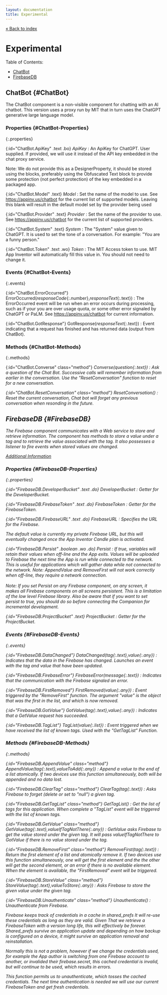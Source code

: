 ```yaml
---
layout: documentation
title: Experimental
---
```


[&laquo; Back to index](index.html)
# Experimental

Table of Contents:

* [ChatBot](#ChatBot)
* [FirebaseDB](#FirebaseDB)

## ChatBot  {#ChatBot}

The ChatBot component is a non-visible component for chatting with an AI
 chatbot. This version uses a proxy run by MIT that in turn uses the ChatGPT
 generative large language model.



### Properties  {#ChatBot-Properties}

{:.properties}

{:id="ChatBot.ApiKey" .text .bo} *ApiKey*
: An ApiKey for ChatGPT. User supplied. If provided, we will use it instead of the
 API key embedded in the chat proxy service.

 Note: We do not provide this as a DesignerProperty, it should be stored using the
 blocks, preferably using the Obfuscated Text block to provide some protection
 (not perfect protection) of the key embedded in a packaged app.

{:id="ChatBot.Model" .text} *Model*
: Set the name of the model to use. See https://appinv.us/chatbot for the current list of supported models. Leaving this blank will result in the default model set by the provider being used

{:id="ChatBot.Provider" .text} *Provider*
: Set the name of the provider to use. See https://appinv.us/chatbot for the current list of supported providers.

{:id="ChatBot.System" .text} *System*
: The "System" value given to ChatGPT. It is used to set the tone of a conversation. For example: "You are a funny person."

{:id="ChatBot.Token" .text .wo} *Token*
: The MIT Access token to use. MIT App Inventor will automatically fill this
 value in. You should not need to change it.

### Events  {#ChatBot-Events}

{:.events}

{:id="ChatBot.ErrorOccurred"} ErrorOccurred(*responseCode*{:.number},*responseText*{:.text})
: The ErrorOccurred event will be run when an error occurs during
 processing, such as if your you are over usage quota, or some
 other error signaled by ChatGPT or PaLM. See
 https://appinv.us/chatbot for current information.

{:id="ChatBot.GotResponse"} GotResponse(*responseText*{:.text})
: Event indicating that a request has finished and has returned data (output from ChatBot).

### Methods  {#ChatBot-Methods}

{:.methods}

{:id="ChatBot.Converse" class="method"} <i/> Converse(*question*{:.text})
: Ask a question of the Chat Bot. Successive calls will remember information from earlier in the conversation. Use the "ResetConversation" function to reset for a new conversation.

{:id="ChatBot.ResetConversation" class="method"} <i/> ResetConversation()
: Reset the current conversation, Chat bot will forget any previous conversation when resonding in the future.

## FirebaseDB  {#FirebaseDB}

The Firebase component communicates with a Web service to store
 and retrieve information.  The component has methods to
 store a value under a tag and to retrieve the value associated with
 the tag. It also possesses a listener to fire events when stored
 values are changed.

 [Additional Information](../other/firebaseIntro.html)



### Properties  {#FirebaseDB-Properties}

{:.properties}

{:id="FirebaseDB.DeveloperBucket" .text .do} *DeveloperBucket*
: Getter for the DeveloperBucket.

{:id="FirebaseDB.FirebaseToken" .text .do} *FirebaseToken*
: Getter for the FirebaseToken.

{:id="FirebaseDB.FirebaseURL" .text .do} *FirebaseURL*
: Specifies the URL for the Firebase.

 The default value is currently my private Firebase URL, but this will
 eventually changed once the App Inventor Candle plan is activated.

{:id="FirebaseDB.Persist" .boolean .wo .do} *Persist*
: If true, variables will retain their values when off-line and the App exits. Values will be uploaded to Firebase the next time the App is run while connected to the network. This is useful for applications which will gather data while not connected to the network. Note: AppendValue and RemoveFirst will not work correctly when off-line, they require a network connection.<br/><br/> <i>Note</i>: If you set Persist on any Firebase component, on any screen, it makes all Firebase components on all screens persistent. This is a limitation of the low level Firebase library. Also be aware that if you want to set persist to true, you should do so before connecting the Companion for incremental development.

{:id="FirebaseDB.ProjectBucket" .text} *ProjectBucket*
: Getter for the ProjectBucket.

### Events  {#FirebaseDB-Events}

{:.events}

{:id="FirebaseDB.DataChanged"} DataChanged(*tag*{:.text},*value*{:.any})
: Indicates that the data in the Firebase has changed.
 Launches an event with the tag and value that have been updated.

{:id="FirebaseDB.FirebaseError"} FirebaseError(*message*{:.text})
: Indicates that the communication with the Firebase signaled an error.

{:id="FirebaseDB.FirstRemoved"} FirstRemoved(*value*{:.any})
: Event triggered by the "RemoveFirst" function. The argument "value" is the object that was the first in the list, and which is now removed.

{:id="FirebaseDB.GotValue"} GotValue(*tag*{:.text},*value*{:.any})
: Indicates that a GetValue request has succeeded.

{:id="FirebaseDB.TagList"} TagList(*value*{:.list})
: Event triggered when we have received the list of known tags. Used with the "GetTagList" Function.

### Methods  {#FirebaseDB-Methods}

{:.methods}

{:id="FirebaseDB.AppendValue" class="method"} <i/> AppendValue(*tag*{:.text},*valueToAdd*{:.any})
: Append a value to the end of a list atomically. If two devices use this function simultaneously, both will be appended and no data lost.

{:id="FirebaseDB.ClearTag" class="method"} <i/> ClearTag(*tag*{:.text})
: Asks Firebase to forget (delete or set to "null") a given tag.

{:id="FirebaseDB.GetTagList" class="method"} <i/> GetTagList()
: Get the list of tags for this application. When complete a "TagList" event will be triggered with the list of known tags.

{:id="FirebaseDB.GetValue" class="method"} <i/> GetValue(*tag*{:.text},*valueIfTagNotThere*{:.any})
: GetValue asks Firebase to get the value stored under the given tag.
 It will pass valueIfTagNotThere to GotValue if there is no value stored
 under the tag.

{:id="FirebaseDB.RemoveFirst" class="method"} <i/> RemoveFirst(*tag*{:.text})
: Return the first element of a list and atomically remove it. If two devices use this function simultaneously, one will get the first element and the the other will get the second element, or an error if there is no available element. When the element is available, the "FirstRemoved" event will be triggered.

{:id="FirebaseDB.StoreValue" class="method"} <i/> StoreValue(*tag*{:.text},*valueToStore*{:.any})
: Asks Firebase to store the given value under the given tag.

{:id="FirebaseDB.Unauthenticate" class="method"} <i/> Unauthenticate()
: Unauthenticate from Firebase.

   Firebase keeps track of credentials in a cache in shared_prefs
 It will re-use these credentials as long as they are valid. Given
 That we retrieve a FirebaseToken with a version long life, this will
 effectively be forever. Shared_prefs survive an application update
 and depending on how backup is configured on a device, it might survive
 an application removal and reinstallation.

   Normally this is not a problem, however if we change the credentials
 used, for example the App author is switching from one Firebase account
 to another, or invalided their firebase.secret, this cached credential
 is invalid, but will continue to be used, which results in errors.

   This function permits us to unauthenticate, which tosses the cached
 credentials. The next time authentication is needed we will use our
 current FirebaseToken and get fresh credentials.
